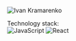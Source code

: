 ![Ivan Kramarenko](https://user-images.githubusercontent.com/81351460/185997269-cdc2cfbe-864e-47c4-a9f9-05da5a98b7d3.png)

Technology stack:<br/>
![JavaScript](https://img.shields.io/badge/-JavaScript-%23F7DF1E?logo=JavaScript&logoColor=black&style=flat)
![React](https://img.shields.io/badge/-ReactJs-61DAFB?logo=react&logoColor=white&style=flat)
